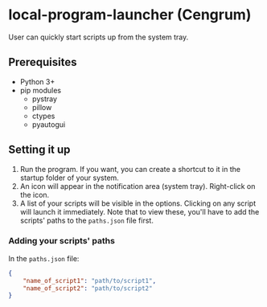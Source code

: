 # local-program-launcher (Cengrum)

User can quickly start scripts up from the system tray.

## Prerequisites
- Python 3+
- pip modules
	- pystray
	- pillow 
	- ctypes
	- pyautogui

## Setting it up
1. Run the program. If you want, you can create a shortcut to it in the startup folder of your system.
2. An icon will appear in the notification area (system tray). Right-click on the icon.
3. A list of your scripts will be visible in the options. Clicking on any script will launch it immediately. Note that to view these, you'll have to add the scripts' paths to the `paths.json` file first.

### Adding your scripts' paths
In the `paths.json` file:
```json
{
	"name_of_script1": "path/to/script1",
	"name_of_script2": "path/to/script2"
}
```

